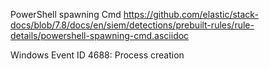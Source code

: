 PowerShell spawning Cmd
https://github.com/elastic/stack-docs/blob/7.8/docs/en/siem/detections/prebuilt-rules/rule-details/powershell-spawning-cmd.asciidoc

Windows Event ID 4688: Process creation